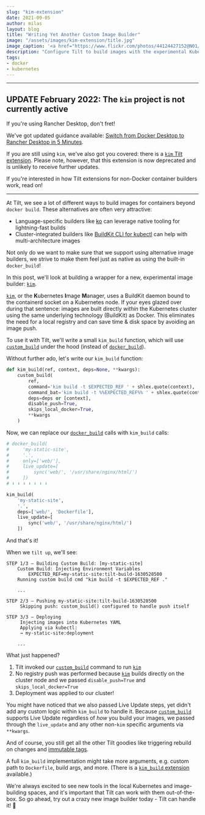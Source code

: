 ```yaml
---
slug: "kim-extension"
date: 2021-09-05
author: milas
layout: blog
title: "Writing Yet Another Custom Image Builder"
image: "/assets/images/kim-extension/title.jpg"
image_caption: '<a href="https://www.flickr.com/photos/44124427152@N01/42670013">"construction in Dublin Docklands"</a> by Salim Virji (<a href="https://creativecommons.org/licenses/by-sa/2.0/">CC BY-SA 2.0</a>)'
description: "Configure Tilt to build images with the experimental Kubernetes Image Manager (kim) project"
tags:
- docker
- kubernetes
---
```


---

## **UPDATE February 2022**: The `kim` project is not currently active

If you're using Rancher Desktop, don't fret!

We've got updated guidance available: [Switch from Docker Desktop to Rancher Desktop in 5 Minutes](/2021/09/07/rancher-desktop.html).

If you are still using `kim`, we've also got you covered: there is a [`kim` Tilt extension][tilt-ext-kim].
Please note, however, that this extension is now deprecated and is unlikely to receive further updates.

If you're interested in how Tilt extensions for non-Docker container builders work, read on!

---

At Tilt, we see a lot of different ways to build images for containers beyond `docker build`.
These alternatives are often very attractive:
 * Language-specific builders like [ko][] can leverage native tooling for lightning-fast builds
 * Cluster-integrated builders like [BuildKit CLI for kubectl][kubectl-build] can help with multi-architecture images

Not only do we want to make sure that we support using alternative image builders, we strive to make them feel just as native as using the built-in `docker_build`!

In this post, we'll look at building a wrapper for a new, experimental image builder: [`kim`][kim].

[`kim`][kim], or the **K**ubernetes **I**mage **M**anager, uses a BuildKit daemon bound to the containerd socket on a Kubernetes node.
If your eyes glazed over during that sentence: images are built directly _within_ the Kubernetes cluster using the same underlying technology (BuildKit) as Docker.
This eliminates the need for a local registry and can save time & disk space by avoiding an image push.

To use it with Tilt, we'll write a small `kim_build` function, which will use [`custom_build`][tiltfile-custom-build] under the hood (instead of [`docker_build`][tiltfile-docker-build]).

Without further ado, let's write our `kim_build` function:
```python
def kim_build(ref, context, deps=None, **kwargs):
    custom_build(
        ref,
        command='kim build -t $EXPECTED_REF ' + shlex.quote(context),
        command_bat='kim build -t %%EXPECTED_REF%% ' + shlex.quote(context),
        deps=deps or [context],
        disable_push=True,
        skips_local_docker=True,
        **kwargs
    )
```

Now, we can replace our [`docker_build`][tiltfile-docker-build] calls with `kim_build` calls:
```python
# docker_build(
#     'my-static-site',
#     '.',
#     only=['web/'],
#     live_update=[
#         sync('web/', '/usr/share/nginx/html/')
#     ])
# ⬇️ ⬇️ ⬇️ ⬇️ ⬇️ ⬇️ ⬇️

kim_build(
    'my-static-site',
    '.',
    deps=['web/', 'Dockerfile'],
    live_update=[
        sync('web/', '/usr/share/nginx/html/')
    ])
```

And that's it!

When we `tilt up`, we'll see:
```
STEP 1/3 — Building Custom Build: [my-static-site]
    Custom Build: Injecting Environment Variables
        EXPECTED_REF=my-static-site:tilt-build-1630528500
    Running custom build cmd "kim build -t $EXPECTED_REF ."

    ...

STEP 2/3 — Pushing my-static-site:tilt-build-1630528500
     Skipping push: custom_build() configured to handle push itself

STEP 3/3 — Deploying
     Injecting images into Kubernetes YAML
     Applying via kubectl:
     → my-static-site:deployment

    ...
```

What just happened?
1. Tilt invoked our [`custom_build`][tiltfile-custom-build] command to run [`kim`][kim]
2. No registry push was performed because [`kim`][kim] builds directly on the cluster node and we passed `disable_push=True` and `skips_local_docker=True`
3. Deployment was applied to our cluster!

You might have noticed that we also passed Live Update steps, yet didn't add any custom logic within `kim_build` to handle it.
Because [`custom_build`][tiltfile-custom-build] supports Live Update regardless of _how_ you build your images, we passed through the `live_update` and any other non-`kim` specific arguments via `**kwargs`.

And of course, you still get all the other Tilt goodies like triggering rebuild on changes and [immutable tags][immutable-tags].

A full `kim_build` implementation might take more arguments, e.g. custom path to `Dockerfile`, build args, and more.
(There is a [`kim_build` extension][tilt-ext-kim] available.)

We're always excited to see new tools in the local Kubernetes and image-building spaces, and it's important that Tilt can work with them out-of-the-box.
So go ahead, try out a crazy new image builder today - Tilt can handle it! 💪

[immutable-tags]: https://docs.tilt.dev/custom_build.html#why-tilt-uses-immutable-tags
[kim]: https://github.com/rancher/kim
[ko]: https://github.com/google/ko
[kubectl-build]: https://github.com/vmware-tanzu/buildkit-cli-for-kubectl
[rancher-desktop]: https://rancherdesktop.io/
[tilt-contact]: https://tilt.dev/contact
[tilt-ext-kim]: https://github.com/tilt-dev/tilt-extensions/tree/master/kim
[tilt-extensions]: https://docs.tilt.dev/contribute_extension.html
[tiltfile-custom-build]: https://docs.tilt.dev/api.html#api.custom_build
[tiltfile-docker-build]: https://docs.tilt.dev/api.html#api.docker_build
